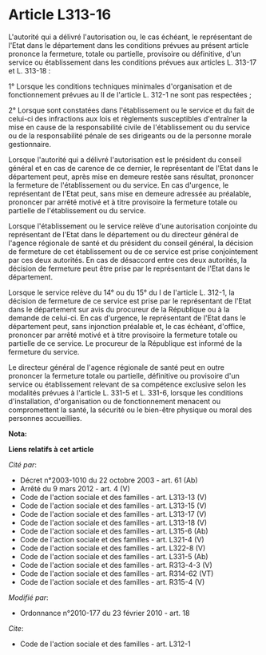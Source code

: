 # Article L313-16

L'autorité qui a délivré l'autorisation ou, le cas échéant, le représentant de l'Etat dans le département dans les conditions
prévues au présent article prononce la fermeture, totale ou partielle, provisoire ou définitive, d'un service ou
établissement dans les conditions prévues aux articles L. 313-17 et L. 313-18 : 

1° Lorsque les conditions techniques minimales d'organisation et de fonctionnement prévues au II de l'article L. 312-1 ne
sont pas respectées ; 

2° Lorsque sont constatées dans l'établissement ou le service et du fait de celui-ci des infractions aux lois et règlements
susceptibles d'entraîner la mise en cause de la responsabilité civile de l'établissement ou du service ou de la
responsabilité pénale de ses dirigeants ou de la personne morale gestionnaire. 

Lorsque l'autorité qui a délivré l'autorisation est le président du conseil général et en cas de carence de ce dernier, le
représentant de l'Etat dans le département peut, après mise en demeure restée sans résultat, prononcer la fermeture de
l'établissement ou du service. En cas d'urgence, le représentant de l'Etat peut, sans mise en demeure adressée au préalable,
prononcer par arrêté motivé et à titre provisoire la fermeture totale ou partielle de l'établissement ou du service. 

Lorsque l'établissement ou le service relève d'une autorisation conjointe du représentant de l'Etat dans le département ou du
directeur général de l'agence régionale de santé et du président du conseil général, la décision de fermeture de cet
établissement ou de ce service est prise conjointement par ces deux autorités. En cas de désaccord entre ces deux autorités,
la décision de fermeture peut être prise par le représentant de l'Etat dans le département. 

Lorsque le service relève du 14° ou du 15° du I de l'article L. 312-1, la décision de fermeture de ce service est prise par
le représentant de l'Etat dans le département sur avis du procureur de la République ou à la demande de celui-ci. En cas
d'urgence, le représentant de l'Etat dans le département peut, sans injonction préalable et, le cas échéant, d'office,
prononcer par arrêté motivé et à titre provisoire la fermeture totale ou partielle de ce service. Le procureur de la
République est informé de la fermeture du service. 

Le directeur général de l'agence régionale de santé peut en outre prononcer la fermeture totale ou partielle, définitive ou
provisoire d'un service ou établissement relevant de sa compétence exclusive selon les modalités prévues à l'article L. 331-5
et L. 331-6, lorsque les conditions d'installation, d'organisation ou de fonctionnement menacent ou compromettent la santé,
la sécurité ou le bien-être physique ou moral des personnes accueillies.

**Nota:**



**Liens relatifs à cet article**

_Cité par_:

  - Décret n°2003-1010 du 22 octobre 2003 - art. 61 (Ab)
  - Arrêté du 9 mars 2012 - art. 4 (V)
  - Code de l'action sociale et des familles - art. L313-13 (V)
  - Code de l'action sociale et des familles - art. L313-15 (V)
  - Code de l'action sociale et des familles - art. L313-17 (V)
  - Code de l'action sociale et des familles - art. L313-18 (V)
  - Code de l'action sociale et des familles - art. L315-6 (Ab)
  - Code de l'action sociale et des familles - art. L321-4 (V)
  - Code de l'action sociale et des familles - art. L322-8 (V)
  - Code de l'action sociale et des familles - art. L331-5 (Ab)
  - Code de l'action sociale et des familles - art. R313-4-3 (V)
  - Code de l'action sociale et des familles - art. R314-62 (VT)
  - Code de l'action sociale et des familles - art. R315-4 (V)

_Modifié par_:

  - Ordonnance n°2010-177 du 23 février 2010 - art. 18

_Cite_:

  - Code de l'action sociale et des familles - art. L312-1

